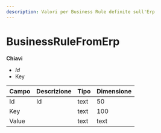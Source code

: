 ```yaml
---
description: Valori per Business Rule definite sull'Erp
---
```


# BusinessRuleFromErp

**Chiavi**

* _Id_
* Key

| Campo | Descrizione | Tipo | Dimensione |
| :--- | :--- | :--- | :--- |
| Id | Id | text | 50 |
| Key |  | text | 100 |
| Value |  | text | text |
